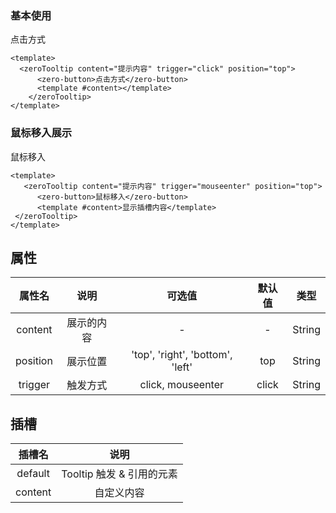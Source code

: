 <script setup>
import zeroTooltip from "@/tooltip/zeroTooltip.vue";
import zeroButton from "@/button/zeroButton.vue";
</script>

### 基本使用
 <zeroTooltip content="提示内容" trigger="click" position="top">
      <zero-button>点击方式</zero-button>
      <template #content></template>
 </zeroTooltip>

```vue
<template>
  <zeroTooltip content="提示内容" trigger="click" position="top">
      <zero-button>点击方式</zero-button>
      <template #content></template>
    </zeroTooltip>
</template>
```

### 鼠标移入展示
 <zeroTooltip content="提示内容" trigger="mouseenter" position="top">
      <zero-button>鼠标移入</zero-button>
      <template #content>显示插槽内容</template>
 </zeroTooltip>  

```vue
<template>
   <zeroTooltip content="提示内容" trigger="mouseenter" position="top">
      <zero-button>鼠标移入</zero-button>
      <template #content>显示插槽内容</template>
 </zeroTooltip>  
</template>
```


## 属性

|   属性名    |      说明      |               可选值                |  默认值  |    类型    |
|:--------:|:------------:|:--------------------------------:|:-----:|:--------:|
| content  |    展示的内容     |                -                 |   -   |  String  |
| position |     展示位置     | 'top', 'right', 'bottom', 'left' |  top  |  String  |
| trigger |     触发方式     |              click, mouseenter      | click |  String  |

## 插槽
|插槽名|说明|
|:---:|:---:|
|default|Tooltip 触发 & 引用的元素|
|content|自定义内容|